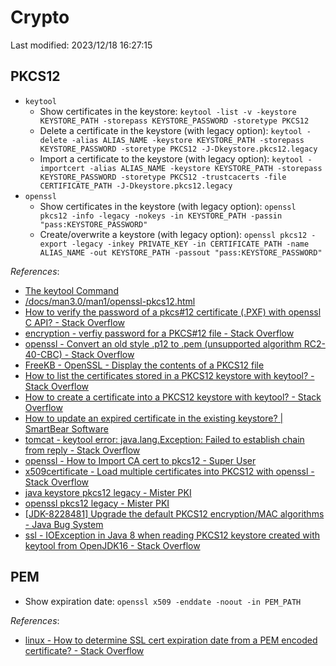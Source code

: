# Crypto

Last modified: 2023/12/18 16:27:15

## PKCS12

- `keytool`
  - Show certificates in the keystore: `keytool -list -v -keystore KEYSTORE_PATH -storepass KEYSTORE_PASSWORD -storetype PKCS12`
  - Delete a certificate in the keystore (with legacy option): `keytool -delete -alias ALIAS_NAME -keystore KEYSTORE_PATH -storepass KEYSTORE_PASSWORD -storetype PKCS12 -J-Dkeystore.pkcs12.legacy`
  - Import a certificate to the keystore (with legacy option): `keytool -importcert -alias ALIAS_NAME -keystore KEYSTORE_PATH -storepass KEYSTORE_PASSWORD -storetype PKCS12 -trustcacerts -file CERTIFICATE_PATH -J-Dkeystore.pkcs12.legacy`
- `openssl`
  - Show certificates in the keystore (with legacy option): `openssl pkcs12 -info -legacy -nokeys -in KEYSTORE_PATH -passin "pass:KEYSTORE_PASSWORD"`
  - Create/overwrite a keystore (with legacy option): `openssl pkcs12 -export -legacy -inkey PRIVATE_KEY -in CERTIFICATE_PATH -name ALIAS_NAME -out KEYSTORE_PATH -passout "pass:KEYSTORE_PASSWORD"`

*References*:

- [The keytool Command](https://docs.oracle.com/en/java/javase/17/docs/specs/man/keytool.html)
- [/docs/man3.0/man1/openssl-pkcs12.html](https://www.openssl.org/docs/man3.0/man1/openssl-pkcs12.html)
- [How to verify the password of a pkcs#12 certificate (.PXF) with openssl C API? - Stack Overflow](https://stackoverflow.com/questions/4678730/how-to-verify-the-password-of-a-pkcs12-certificate-pxf-with-openssl-c-api)
- [encryption - verfiy password for a PKCS#12 file - Stack Overflow](https://stackoverflow.com/questions/70857676/verfiy-password-for-a-pkcs12-file)
- [openssl - Convert an old style .p12 to .pem (unsupported algorithm RC2-40-CBC) - Stack Overflow](https://stackoverflow.com/questions/72859711/convert-an-old-style-p12-to-pem-unsupported-algorithm-rc2-40-cbc)
- [FreeKB - OpenSSL - Display the contents of a PKCS12 file](https://www.freekb.net/Article?id=2460)
- [How to list the certificates stored in a PKCS12 keystore with keytool? - Stack Overflow](https://stackoverflow.com/questions/14375235/how-to-list-the-certificates-stored-in-a-pkcs12-keystore-with-keytool)
- [How to create a certificate into a PKCS12 keystore with keytool? - Stack Overflow](https://stackoverflow.com/questions/14375185/how-to-create-a-certificate-into-a-pkcs12-keystore-with-keytool)
- [How to update an expired certificate in the existing keystore? \| SmartBear Software](https://support.smartbear.com/collaborator/faq/how-to-update-an-expired-certificate-in-the-existi/)
- [tomcat - keytool error: java.lang.Exception: Failed to establish chain from reply - Stack Overflow](https://stackoverflow.com/questions/23611688/keytool-error-java-lang-exception-failed-to-establish-chain-from-reply)
- [openssl - How to Import CA cert to pkcs12 - Super User](https://superuser.com/questions/433236/how-to-import-ca-cert-to-pkcs12)
- [x509certificate - Load multiple certificates into PKCS12 with openssl - Stack Overflow](https://stackoverflow.com/questions/19704950/load-multiple-certificates-into-pkcs12-with-openssl)
- [java keystore pkcs12 legacy - Mister PKI](https://www.misterpki.com/java-keystore-pkcs12-legacy/)
- [openssl pkcs12 legacy - Mister PKI](https://www.misterpki.com/openssl-pkcs12-legacy/)
- [\[JDK-8228481\] Upgrade the default PKCS12 encryption/MAC algorithms - Java Bug System](https://bugs.openjdk.org/browse/JDK-8228481)
- [ssl - IOException in Java 8 when reading PKCS12 keystore created with keytool from OpenJDK16 - Stack Overflow](https://stackoverflow.com/questions/67766268/ioexception-in-java-8-when-reading-pkcs12-keystore-created-with-keytool-from-ope)

## PEM

- Show expiration date: `openssl x509 -enddate -noout -in PEM_PATH`

*References*:

- [linux - How to determine SSL cert expiration date from a PEM encoded certificate? - Stack Overflow](https://stackoverflow.com/questions/21297853/how-to-determine-ssl-cert-expiration-date-from-a-pem-encoded-certificate)
